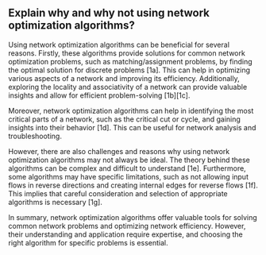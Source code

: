 ## Explain why and why not using network optimization algorithms?

Using network optimization algorithms can be beneficial for several reasons. Firstly, these algorithms provide solutions for common network optimization problems, such as matching/assignment problems, by finding the optimal solution for discrete problems [1a]. This can help in optimizing various aspects of a network and improving its efficiency. Additionally, exploring the locality and associativity of a network can provide valuable insights and allow for efficient problem-solving [1b][1c].

Moreover, network optimization algorithms can help in identifying the most critical parts of a network, such as the critical cut or cycle, and gaining insights into their behavior [1d]. This can be useful for network analysis and troubleshooting.

However, there are also challenges and reasons why using network optimization algorithms may not always be ideal. The theory behind these algorithms can be complex and difficult to understand [1e]. Furthermore, some algorithms may have specific limitations, such as not allowing input flows in reverse directions and creating internal edges for reverse flows [1f]. This implies that careful consideration and selection of appropriate algorithms is necessary [1g].

In summary, network optimization algorithms offer valuable tools for solving common network problems and optimizing network efficiency. However, their understanding and application require expertise, and choosing the right algorithm for specific problems is essential.
